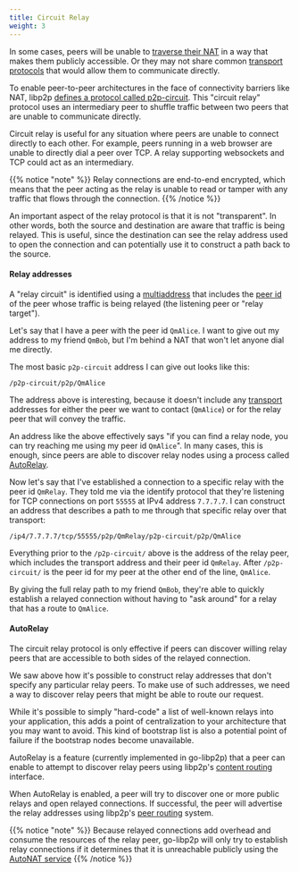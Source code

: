 ```yaml
---
title: Circuit Relay
weight: 3
---
```



In some cases, peers will be unable to [traverse their NAT](/concepts/nat/) in a way that makes them publicly accessible. Or they may not share common [transport protocols](/concepts/transport/) that would allow them to communicate directly.

To enable peer-to-peer architectures in the face of connectivity barriers like NAT, libp2p [defines a protocol called p2p-circuit][spec_relay]. This "circuit relay" protocol uses an intermediary peer to shuffle traffic between two peers that are unable to communicate directly.

Circuit relay is useful for any situation where peers are unable to connect directly to each other. For example, peers running in a web browser are unable to directly dial a peer over TCP. A relay supporting websockets and TCP could act as an intermediary.

{{% notice "note" %}}
Relay connections are end-to-end encrypted, which means that the peer acting as the relay is unable to read or tamper with any traffic that flows through the connection.
{{% /notice %}}

An important aspect of the relay protocol is that it is not "transparent". In other words, both the source and destination are aware that traffic is being relayed. This is useful, since the destination can see the relay address used to open the connection and can potentially use it to construct a path back to the source.

#### Relay addresses

A "relay circuit" is identified using a [multiaddress][definition_muiltiaddress] that includes the [peer id](/concepts/peer-id/) of the peer whose traffic is being relayed (the listening peer or "relay target").

Let's say that I have a peer with the peer id `QmAlice`. I want to give out my address to my friend `QmBob`, but I'm behind a NAT that won't let anyone dial me directly.

The most basic `p2p-circuit` address I can give out looks like this:

`/p2p-circuit/p2p/QmAlice`

The address above is interesting, because it doesn't include any [transport](/concepts/transport/) addresses for either the peer we want to contact (`QmAlice`) or for the relay peer that will convey the traffic.

An address like the above effectively says "if you can find a relay node, you can try reaching me using my peer id `QmAlice`". In many cases, this is enough, since peers are able to discover relay nodes using a process called [AutoRelay](#autorelay).

Now let's say that I've established a connection to a specific relay with the peer id `QmRelay`. They told me via the identify protocol that they're listening for TCP connections on port `55555` at IPv4 address `7.7.7.7`. I can construct an address that describes a path to me through that specific relay over that transport:

`/ip4/7.7.7.7/tcp/55555/p2p/QmRelay/p2p-circuit/p2p/QmAlice`

Everything prior to the `/p2p-circuit/` above is the address of the relay peer, which includes the transport address and their peer id `QmRelay`. After `/p2p-circuit/` is the peer id for my peer at the other end of the line, `QmAlice`.

By giving the full relay path to my friend `QmBob`, they're able to quickly establish a relayed connection without having to "ask around" for a relay that has a route to `QmAlice`.

#### AutoRelay

The circuit relay protocol is only effective if peers can discover willing relay peers that are accessible to both sides of the relayed connection.

We saw above how it's possible to construct relay addresses that don't specify any particular relay peers. To make use of such addresses, we need a way to discover relay peers that might be able to route our request.

While it's possible to simply "hard-code" a list of well-known relays into your application, this adds a point of centralization to your architecture that you may want to avoid. This kind of bootstrap list is also a potential point of failure if the bootstrap nodes become unavailable.

AutoRelay is a feature (currently implemented in go-libp2p) that a peer can enable to attempt to discover relay peers using libp2p's [content routing](/concepts/content-routing/) interface.

When AutoRelay is enabled, a peer will try to discover one or more public relays and open relayed connections. If successful, the peer will advertise the relay addresses using libp2p's [peer routing](/concepts/peer-routing/) system.

{{% notice "note" %}}
Because relayed connections add overhead and consume the resources of the relay peer, go-libp2p will only try to establish relay connections if it determines that it is unreachable publicly using the [AutoNAT service](/concepts/nat/#autonat)
{{% /notice %}}

[spec_relay]: https://github.com/libp2p/specs/tree/master/relay
[definition_muiltiaddress]: /reference/glossary/#mulitaddress
